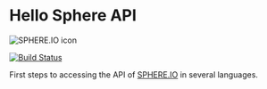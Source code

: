 Hello Sphere API
================

![SPHERE.IO icon](https://admin.sphere.io/assets/images/sphere_logo_rgb_long.png)

[![Build Status](https://travis-ci.org/sphereio/sphere-hello-api.png?branch=master)](https://travis-ci.org/sphereio/sphere-hello-api)

First steps to accessing the API of [SPHERE.IO](http://sphere.io/) in several languages.
